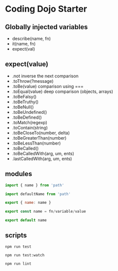 # Coding Dojo Starter

## Globally injected variables
* describe(name, fn)
* it(name, fn)
* expect(val)

## expect(value)
* .not inverse the next comparison
* .toThrow(?message)
* .toBe(value) comparison using ===
* .toEqual(value) deep comparison (objects, arrays)
* .toBeFalsy()
* .toBeTruthy()
* .toBeNull()
* .toBeUndefined()
* .toBeDefined()
* .toMatch(regexp)
* .toContain(string)
* .toBeCloseTo(number, delta)
* .toBeGreaterThan(number)
* .toBeLessThan(number)
* .toBeCalled()
* .toBeCalledWith(arg, um, ents)
* .lastCalledWith(arg, um, ents)

## modules

```javascript
import { name } from 'path'
```

```javascript
import defaultName from 'path'
```

```javascript
export { name: name }
```

```javascript
export const name = fn/variable/value
```

```javascript
export default name
```


## scripts

```shell
npm run test
```

```shell
npm run test:watch
```

```shell
npm run lint
```

